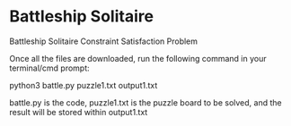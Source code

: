 # Battleship Solitaire
Battleship Solitaire Constraint Satisfaction Problem

Once all the files are downloaded, run the following command in your terminal/cmd prompt: 

python3 battle.py puzzle1.txt output1.txt

battle.py is the code, puzzle1.txt is the puzzle board to be solved, and the result will be stored within output1.txt
